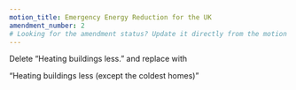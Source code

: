 ```yaml
---
motion_title: Emergency Energy Reduction for the UK
amendment_number: 2
# Looking for the amendment status? Update it directly from the motion page!
---
```

Delete
“Heating buildings less.”
and replace with

“Heating buildings less (except the coldest homes)”

